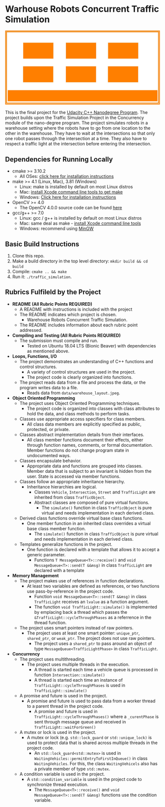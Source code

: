 # Warhouse Robots Concurrent Traffic Simulation

<img src="data/warehouse_layout.jpeg"/>

This is the final project for the [Udacity C++ Nanodegree Program](https://www.udacity.com/course/c-plus-plus-nanodegree--nd213). The project builds upon the Traffic Simulation Project in the Concurrency module of the nano-degree program. The project simulates robots in a warehouse setting where the robots have to go from one location to the other in the warehouse. They have to wait at the intersections so that only one robot passes through the intersection at a time. They also have to respect a traffic light at the intersection before entering the intersection.

## Dependencies for Running Locally
* cmake >= 3.10.2
  * All OSes: [click here for installation instructions](https://cmake.org/install/)
* make >= 4.1 (Linux, Mac), 3.81 (Windows)
  * Linux: make is installed by default on most Linux distros
  * Mac: [install Xcode command line tools to get make](https://developer.apple.com/xcode/features/)
  * Windows: [Click here for installation instructions](http://gnuwin32.sourceforge.net/packages/make.htm)
* OpenCV >= 4.0
  * The OpenCV 4.0.0 source code can be found [here](https://github.com/opencv/opencv/tree/4.1.0)
* gcc/g++ >= 7.0
  * Linux: gcc / g++ is installed by default on most Linux distros
  * Mac: same deal as make - [install Xcode command line tools](https://developer.apple.com/xcode/features/)
  * Windows: recommend using [MinGW](http://www.mingw.org/)

## Basic Build Instructions

1. Clone this repo.
2. Make a build directory in the top level directory: `mkdir build && cd build`
3. Compile: `cmake .. && make`
4. Run it: `./traffic_simulation`.

## Rubrics Fulfileld by the Project
* **README (All Rubric Points REQUIRED)**
  * A README with instructions is included with the project
  * The README indicates which project is chosen.
    * Warehouse Robots Concurrent Traffic Simulation.
  * The README includes information about each rubric point addressed.
* **Compiling and Testing (All Rubric Points REQUIRED)**
  * The submission must compile and run.
    * Tested on Ubuntu 18.04 LTS (Bionic Beaver) with dependencies as mentioned above.
* **Loops, Functions, I/O**
  * The project demonstrates an understanding of C++ functions and control structures.
    * A variety of control structures are used in the project.
    * The project code is clearly organized into functions.
  * The project reads data from a file and process the data, or the program writes data to a file.
    * Reads data from `data/warehouse_layout.jpeg`.
* **Object Oriented Programming**
  * The project uses Object Oriented Programming techniques.
    * The project code is organized into classes with class attributes to hold the data, and class methods to perform tasks.
  * Classes use appropriate access specifiers for class members.
    * All class data members are explicitly specified as public, protected, or private.
  * Classes abstract implementation details from their interfaces.
    * All class member functions document their effects, either through function names, comments, or formal documentation. Member functions do not change program state in undocumented ways.
  * Classes encapsulate behavior.
    * Appropriate data and functions are grouped into classes. Member data that is subject to an invariant is hidden from the user. State is accessed via member functions.
  * Classes follow an appropriate inheritance hierarchy.
    * Inheritance hierarchies are logical. 
      * Classes `Vehicle`, `Intersection`, `Street` and `TrafficLight` are inherited from class `TrafficObject`.
      * Abstract classes are composed of pure virtual functions.
        * The `simulate()` function in class `TrafficObject` is pure virtual and needs implementation in each derived class.
  * Derived class functions override virtual base class functions.
    * One member function in an inherited class overrides a virtual base class member function.
      * The `simulate()` function in class `TrafficObject` is pure virtual and needs implementation in each derived class.
  * Templates generalize functions in the project.
    * One function is declared with a template that allows it to accept a generic parameter.
      * Functions `T MessageQueue<T>::receive()` and `void MessageQueue<T>::send(T &&msg)` in class `TrafficLight` are declared with a template
* **Memory Management**
  * The project makes use of references in function declarations.
    * At least two variables are defined as references, or two functions use pass-by-reference in the project code.
      * Function `void MessageQueue<T>::send(T &&msg)` in class `TrafficLight` receives an `lvalue` as a function argument.
      * The function `void TrafficLight::simulate()` is implemented by emplacing back a thread which passes the `&TrafficLight::cycleThroughPhases` as a referrence in the thread function.
  * The project uses smart pointers instead of raw pointers.
    * The project uses at least one smart pointer: `unique_ptr`, `shared_ptr`, or `weak_ptr`. The project does not use raw pointers.
      * The project uses a `shared_ptr` to pass around an object of type `MessageQueue<TrafficLightPhase>` in class `TrafficLight`.
* **Concurrency**
  * The project uses multithreading.
    * The project uses multiple threads in the execution.
      * A thread is started each time a vehicle queue is processed in function `Intersection::simulate()`
      * A thread is started each time an instance of `TrafficLight::cycleThroughPhases` is used in `TrafficLight::simulate()`
  * A promise and future is used in the project.
    * A promise and future is used to pass data from a worker thread to a parent thread in the project code.
      * A promise and future is used in `TrafficLight::cycleThroughPhases()` where a `_curentPhase` is sent through message queue and received in `TrafficLight::waitForGreen()`
  * A mutex or lock is used in the project.
    * A mutex or lock (e.g. `std::lock_guard` or `std::unique_lock)` is used to protect data that is shared across multiple threads in the project code.
      * An `std::lock_guard<std::mutex>` is used in `WaitingVehicles::permitEntryToFirstInQueue()` in class `WaitingVehicles`. For this, the class `WaitingVehicels` also has a private member of type `std::mutex`.
  * A condition variable is used in the project.
    * A `std::condition_variable` is used in the project code to synchronize thread execution.
      * The `MessageQueue<T>::receive()` and `void MessageQueue<T>::send(T &&msg)` functions use the condition variable.
